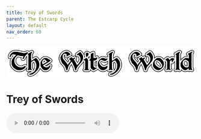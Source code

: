 ```yaml
---
title: Trey of Swords
parent: The Estcarp Cycle
layout: default
nav_order: 60
---
```


![Witch World](../../assets/img/swiat_czarownic.png "Witch World")

# Trey of Swords

<audio controls>
	 <source src="../../assets/mp3/godai_w_swiecie_czarownic_odcinek_06.mp3" type="audio/mpeg">
		Your browser does not support the audio element.
</audio> 
